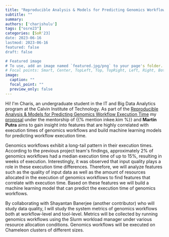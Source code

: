 ```yaml
---
title: "Reproducible Analysis & Models for Predicting Genomics Workflow Execution Time"
subtitle: ""
summary:
authors: ['charishulu']
tags: ["osre23"]
categories: [SoR'23]
date: 2023-06-16
lastmod: 2023-06-16
featured: false
draft: false

# Featured image
# To use, add an image named `featured.jpg/png` to your page's folder.
# Focal points: Smart, Center, TopLeft, Top, TopRight, Left, Right, BottomLeft, Bottom, BottomRight.
image:
  caption: ""
  focal_point: ""
  preview_only: false
---
```


Hi! I'm Charis, an undergraduate student in the IT and Big Data Analytics program at the Calvin Institute of Technology. As part of the [Reproducible Analysis & Models for Predicting Genomics Workflow Execution Time](/project/osre23/uga/GenomicsWFModels) my [proposal](https://drive.google.com/file/d/1dFkC2A0HUVaWd6NpCbTjRZVfYxQ7jRxJ/view?usp=sharing) under the mentorship of {{% mention inkee.kim %}} and **Martin Putra** aims to gain insight into features that are highly correlated with execution times of genomics workflows and build machine learning models for predicting workflow execution time.

Genomics workflows exhibit a long-tail pattern in their execution times. According to the previous project team's findings, approximately 2% of genomics workflows had a median execution time of up to 15%, resulting in weeks of execution. Interestingly, it was observed that input quality plays a role in these execution time differences. Therefore, we will analyze features such as the quality of input data as well as the amount of resources allocated in the execution of genomics workflows to find features that correlate with execution time. Based on these features we will build a machine learning model that can predict the execution time of genomics workflows.

By collaborating with Shayantan Banerjee (another contributor) who will study data quality, I will study the system metrics of genomics workflows both at workflow-level and tool-level. Metrics will be collected by running genomics workflows using the Slurm workload manager under various resource allocation conditions. Genomics workflows will be executed on Chameleon clusters of different sizes.